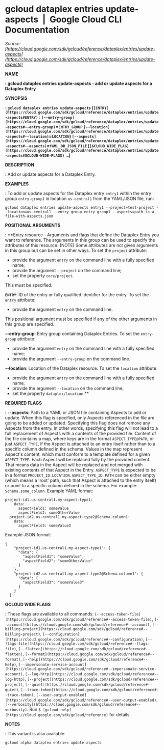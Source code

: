 # gcloud dataplex entries update-aspects  |  Google Cloud CLI Documentation

*Source: [https://cloud.google.com/sdk/gcloud/reference/dataplex/entries/update-aspects](https://cloud.google.com/sdk/gcloud/reference/dataplex/entries/update-aspects)*

**NAME**

: **gcloud dataplex entries update-aspects - add or update aspects for a Dataplex Entry**

**SYNOPSIS**

: **`gcloud dataplex entries update-aspects` (`[ENTRY](https://cloud.google.com/sdk/gcloud/reference/dataplex/entries/update-aspects#ENTRY)` : `[--entry-group](https://cloud.google.com/sdk/gcloud/reference/dataplex/entries/update-aspects#--entry-group)`=`ENTRY_GROUP` `[--location](https://cloud.google.com/sdk/gcloud/reference/dataplex/entries/update-aspects#--location)`=`LOCATION`) `[--aspects](https://cloud.google.com/sdk/gcloud/reference/dataplex/entries/update-aspects#--aspects)`=`YAML_OR_JSON_FILE` [`[GCLOUD_WIDE_FLAG](https://cloud.google.com/sdk/gcloud/reference/dataplex/entries/update-aspects#GCLOUD-WIDE-FLAGS) …`]**

**DESCRIPTION**

: Add or update aspects for a Dataplex Entry.

**EXAMPLES**

: To add or update aspects for the Dataplex entry `entry1` within the
entry group `entry-group1` in location `us-central1` from
the YAML/JSON file, run:

```
gcloud dataplex entries update-aspects entry1 --project=test-project --location=us-central1 --entry-group entry-group1 --aspects=path-to-a-file-with-aspects.json
```

**POSITIONAL ARGUMENTS**

: **Entry resource - Arguments and flags that define the Dataplex Entry you want to
reference. The arguments in this group can be used to specify the attributes of
this resource. (NOTE) Some attributes are not given arguments in this group but
can be set in other ways.
To set the `project` attribute:

- provide the argument `entry` on the command line with a fully
specified name;
- provide the argument `--project` on the command line;
- set the property `core/project`.

This must be specified.

**`ENTRY`**:
ID of the entry or fully qualified identifier for the entry.
To set the `entry` attribute:

- provide the argument `entry` on the command line.

This positional argument must be specified if any of the other arguments in this
group are specified.

**--entry-group**:
Entry group containing Dataplex Entries.
To set the `entry-group` attribute:

- provide the argument `entry` on the command line with a fully
specified name;
- provide the argument `--entry-group` on the command line.

**--location**:
Location of the Dataplex resource.
To set the `location` attribute:

- provide the argument `entry` on the command line with a fully
specified name;
- provide the argument `--location` on the command line;
- set the property `dataplex/location`.**

**REQUIRED FLAGS**

: **--aspects**:
Path to a YAML or JSON file containing Aspects to add or update.
When this flag is specified, only Aspects referenced in the file are going to be
added or updated. Specifying this flag does not remove any Aspects from the
entry. In other words, specifying this flag will not lead to a full replacement
of Aspects with a contents of the provided file.
Content of the file contains a map, where keys are in the format
``ASPECT_TYPE@PATH``, or just
``ASPECT_TYPE``, if the Aspect is attached to
an entry itself rather than to a specific column defined in the schema.
Values in the map represent Aspect's content, which must conform to a template
defined for a given ``ASPECT_TYPE``. Each
Aspect will be replaced fully by the provided content. That means data in the
Aspect will be replaced and not merged with existing contents of that Aspect in
the Entry.
``ASPECT_TYPE`` is expected to be in a format
``PROJECT_ID.LOCATION.ASPECT_TYPE_ID``.
``PATH`` can be either empty (which means a
'root' path, such that Aspect is attached to the entry itself) or point to a
specific column defined in the schema. For example:
`Schema.some_column`.
Example YAML format:

```
project-id1.us-central1.my-aspect-type1:
    data:
      aspectField1: someValue
      aspectField2: someOtherValue
  project-id2.us-central1.my-aspect-type2@Schema.column1:
    data:
      aspectField3: someValue3
```

Example JSON format:

```
{
    "project-id1.us-central1.my-aspect-type1": {
      "data": {
        "aspectField1": "someValue",
        "aspectField2": "someOtherValue"
      }
    },
    "project-id2.us-central1.my-aspect-type2@Schema.column1": {
      "data": {
        "aspectField3": "someValue3"
      }
    }
  }
```

**GCLOUD WIDE FLAGS**

: These flags are available to all commands: `[--access-token-file](https://cloud.google.com/sdk/gcloud/reference#--access-token-file)`,
`[--account](https://cloud.google.com/sdk/gcloud/reference#--account)`, `[--billing-project](https://cloud.google.com/sdk/gcloud/reference#--billing-project)`,
`[--configuration](https://cloud.google.com/sdk/gcloud/reference#--configuration)`,
`[--flags-file](https://cloud.google.com/sdk/gcloud/reference#--flags-file)`,
`[--flatten](https://cloud.google.com/sdk/gcloud/reference#--flatten)`, `[--format](https://cloud.google.com/sdk/gcloud/reference#--format)`, `[--help](https://cloud.google.com/sdk/gcloud/reference#--help)`, `[--impersonate-service-account](https://cloud.google.com/sdk/gcloud/reference#--impersonate-service-account)`,
`[--log-http](https://cloud.google.com/sdk/gcloud/reference#--log-http)`,
`[--project](https://cloud.google.com/sdk/gcloud/reference#--project)`, `[--quiet](https://cloud.google.com/sdk/gcloud/reference#--quiet)`, `[--trace-token](https://cloud.google.com/sdk/gcloud/reference#--trace-token)`, `[--user-output-enabled](https://cloud.google.com/sdk/gcloud/reference#--user-output-enabled)`,
`[--verbosity](https://cloud.google.com/sdk/gcloud/reference#--verbosity)`.
Run `$ [gcloud help](https://cloud.google.com/sdk/gcloud/reference)` for details.

**NOTES**

: This variant is also available:

```
gcloud alpha dataplex entries update-aspects
```